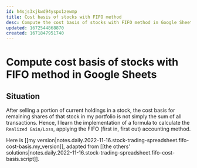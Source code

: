 ```yaml
---
id: h4sjs3xjkwd94yspx1zewmp
title: Cost basis of stocks with FIFO method
desc: Compute the cost basis of stocks with FIFO method in Google Sheets
updated: 1672544868870
created: 1671847951740
---
```

# Compute cost basis of stocks with FIFO method in Google Sheets

## Situation

After selling a portion of current holdings in a stock, the cost basis for remaining shares of that stock in my portfolio is not simply the sum of all transactions. Hence, I learn the implementation of a formula to calculate the `Realized Gain/Loss`, applying the FIFO (first in, first out) accounting method.

Here is [[my version|notes.daily.2022-11-16.stock-trading-spreadsheet.fifo-cost-basis.my_version]], adapted from [[the others' solutions|notes.daily.2022-11-16.stock-trading-spreadsheet.fifo-cost-basis.script]].